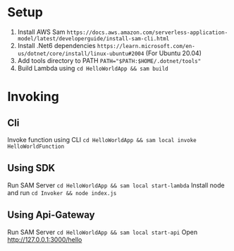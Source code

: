 # Setup

1. Install AWS Sam `https://docs.aws.amazon.com/serverless-application-model/latest/developerguide/install-sam-cli.html`
2. Install .Net6 dependencies `https://learn.microsoft.com/en-us/dotnet/core/install/linux-ubuntu#2004` (For Ubuntu 20.04)
3. Add tools directory to PATH `PATH="$PATH:$HOME/.dotnet/tools"`
4. Build Lambda using `cd HelloWorldApp && sam build`

# Invoking
## Cli
Invoke function using CLI `cd HelloWorldApp && sam local invoke HelloWorldFunction`

## Using SDK
Run SAM Server `cd HelloWorldApp && sam local start-lambda`
Install node and run `cd Invoker && node index.js`

## Using Api-Gateway
Run SAM Server `cd HelloWorldApp && sam local start-api`
Open http://127.0.0.1:3000/hello
